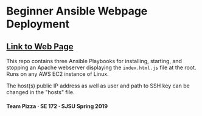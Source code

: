 # Beginner Ansible Webpage Deployment

## [Link to Web Page](http://ec2-54-152-99-119.compute-1.amazonaws.com)

This repo contains three Ansible Playbooks for installing, starting, and stopping an Apache webserver displaying the `index.html.js` file at the root. Runs on any AWS EC2 instance of Linux.

The host(s) public IP address as well as user and path to SSH key can be changed in the "hosts" file.

#### Team Pizza · SE 172 · SJSU Spring 2019
